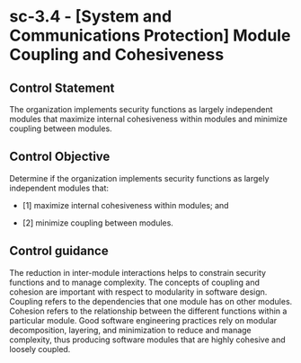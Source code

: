 # sc-3.4 - \[System and Communications Protection\] Module Coupling and Cohesiveness

## Control Statement

The organization implements security functions as largely independent modules that maximize internal cohesiveness within modules and minimize coupling between modules.

## Control Objective

Determine if the organization implements security functions as largely independent modules that:

- \[1\] maximize internal cohesiveness within modules; and

- \[2\] minimize coupling between modules.

## Control guidance

The reduction in inter-module interactions helps to constrain security functions and to manage complexity. The concepts of coupling and cohesion are important with respect to modularity in software design. Coupling refers to the dependencies that one module has on other modules. Cohesion refers to the relationship between the different functions within a particular module. Good software engineering practices rely on modular decomposition, layering, and minimization to reduce and manage complexity, thus producing software modules that are highly cohesive and loosely coupled.
